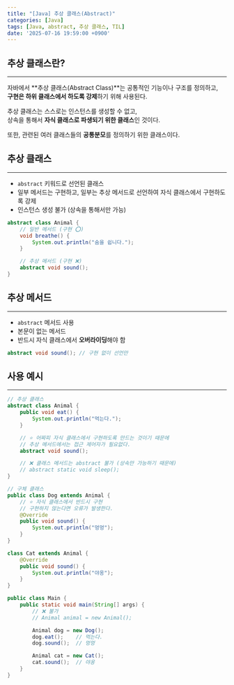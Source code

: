 ```yaml
---
title: "[Java] 추상 클래스(Abstract)"
categories: [Java]
tags: [Java, abstract, 추상 클래스, TIL]
date: '2025-07-16 19:59:00 +0900'
---
```


## 추상 클래스란?

---

자바에서 **추상 클래스(Abstract Class)**는 공통적인 기능이나 구조를 정의하고,   
**구현은 하위 클래스에서 하도록 강제**하기 위해 사용된다.   
   
추상 클래스는 스스로는 인스턴스를 생성할 수 없고,   
상속을 통해서 **자식 클래스로 파생되기 위한 클래스**인 것이다.   
   
또한, 관련된 여러 클래스들의 **공통분모**를 정의하기 위한 클래스이다.

## 추상 클래스

---

- `abstract` 키워드로 선언된 클래스
- 일부 메서드는 구현하고, 일부는 추상 메서드로 선언하여 자식 클래스에서 구현하도록 강제
- 인스턴스 생성 불가 (상속을 통해서만 가능)

```java
abstract class Animal {
    // 일반 메서드 (구현 ⭕️)
    void breathe() {
        System.out.println("숨을 쉽니다.");
    }

    // 추상 메서드 (구현 ❌)
    abstract void sound();
}
```

## 추상 메서드

---

- `abstract` 메서드 사용
- 본문이 없는 메서드
- 반드시 자식 클래스에서 **오버라이딩**해야 함

```java
abstract void sound(); // 구현 없이 선언만
```

## 사용 예시

---

```java
// 추상 클래스
abstract class Animal {
    public void eat() {
        System.out.println("먹는다.");
    }

    // ⭐️ 어짜피 자식 클래스에서 구현하도록 만드는 것이기 때문에
    // 추상 메서드에서는 접근 제어자가 필요없다.
    abstract void sound();

    // ❌ 클래스 메서드는 abstract 불가 (상속만 가능하기 때문에)
    // abstract static void sleep();
}
```

```java
// 구체 클래스
public class Dog extends Animal {
    // ⭐️ 자식 클래스에서 반드시 구현
    // 구현하지 않는다면 오류가 발생한다.
    @Override
    public void sound() {
        System.out.println("멍멍");
    }
}

class Cat extends Animal {
    @Override
    public void sound() {
        System.out.println("야옹");
    }
}
```

```java
public class Main {
    public static void main(String[] args) {
        // ❌ 불가
        // Animal animal = new Animal();

        Animal dog = new Dog();
        dog.eat();    // 먹는다.
        dog.sound();  // 멍멍

        Animal cat = new Cat();
        cat.sound();  // 야옹
    }
}
```